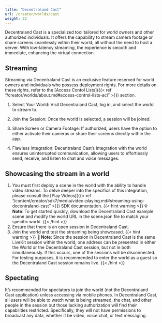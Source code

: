```yaml
---
title: "Decentraland Cast"
url: /creator/worlds/cast
weight: 22
---
```


Decentraland Cast is a specialized tool tailored for world owners and other authorized individuals. It offers the capability to stream camera footage or share screens seamlessly within their world, all without the need to host a server. With low-latency streaming, the experience is smooth and immediate, enhancing the virtual connection.

## Streaming

Streaming via Decentraland Cast is an exclusive feature reserved for world owners and individuals who possess deployment rights. For more details on these rights, refer to the [Access Contol Lists]({{< ref “/creator/worlds/about.md#access-control-lists-acl” >}}) section.

1. Select Your World: Visit Decentraland Cast, log in, and select the world to stream to.
<!-- <image showing the world selector> -->
2. Join the Session: Once the world is selected, a session will be joined. 
<!-- <image Decentraland Cast UI> -->
3. Share Screen or Camera Footage: If authorized, users have the option to either activate their cameras or share their screens directly within the app.
<!-- <image showing the Decentraland Cast controls bar> -->
4. Flawless Integration: Decentraland Cast’s integration with the world ensures uninterrupted communication, allowing users to effortlessly send, receive, and listen to chat and voice messages.
<!-- <image showing the screen and chat Decentraland Cast UI>
<image showing the screen and chat in the World>-->

## Showcasing the stream in a world

1. You must first deploy a scene in the world with the ability to handle video streams. To delve deeper into the specifics of this integration, please consult the [Play Videos]({{< ref “/content/creator/sdk7/media/video-playing.md#streaming-using-decentraland-cast” >}}) SDK documentation.
{{< hint warning >}}
**💡 Note**: To get started quickly, download the Decentraland Cast example scene and modify the world URL in the scene.json file to match your specific world.
{{< /hint >}}
3. Ensure that there is an open session in Decentraland Cast.
4. Join the world and test the streaming being showcased.
{{< hint warning >}}
**📔 Note**: Since the session in Decentraland Cast is the same LiveKit session within the world, one address can be presented in either the World or the Decentraland Cast session, but not in both simultaneously. If this occurs, one of the sessions will be disconnected. For testing purposes, it is recommended to enter the world as a guest so the Decentraland Cast session remains live.
{{< /hint >}}

## Spectating

It’s recommended for spectators to join the world (not the Decentraland Cast application) unless accessing via mobile phones. In Decentraland Cast, all users will be able to watch what is being streamed, the chat, and other people in the session but those lacking authorization will find their capabilities restricted. Specifically, they will not have permissions to broadcast any data, whether it be video, voice chat, or text messaging.
<!-- <image showing the Decentraland Cast in mobile>-->

